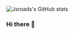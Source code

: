 ![Jsroads's GitHub stats](https://github-readme-stats.vercel.app/api?username=jsroads&show_icons=true&theme=radical)
### Hi there 👋
